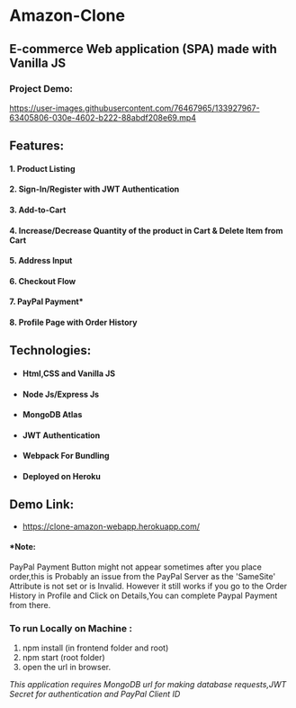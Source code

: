 # Amazon-Clone
## E-commerce Web application (SPA) made with Vanilla JS

### Project Demo:

https://user-images.githubusercontent.com/76467965/133927967-63405806-030e-4602-b222-88abdf208e69.mp4

## Features:

#### 1. Product Listing
#### 2. Sign-In/Register with JWT Authentication
#### 3. Add-to-Cart
#### 4. Increase/Decrease Quantity of the product in Cart & Delete Item from Cart
#### 5. Address Input
#### 6. Checkout Flow
#### 7. PayPal Payment*
#### 8. Profile Page with Order History

## Technologies:

* #### Html,CSS and Vanilla JS
* #### Node Js/Express Js
* #### MongoDB Atlas
* #### JWT Authentication
* #### Webpack For Bundling
* #### Deployed on Heroku

## Demo Link:

* https://clone-amazon-webapp.herokuapp.com/

#### *Note: 
  PayPal Payment Button might not appear sometimes after you place order,this is Probably an issue from the PayPal Server as the 'SameSite' Attribute is not set or is Invalid.
  However it still works if you go to the Order History in Profile and Click on Details,You can complete Paypal Payment from there.
  
  
  ### To run Locally on Machine :
  
  1. npm install (in frontend folder and root)
  2. npm start (root folder)
  3. open the url in browser.
   
  *This application requires MongoDB url for making database requests,JWT Secret for authentication and PayPal Client ID*
  
